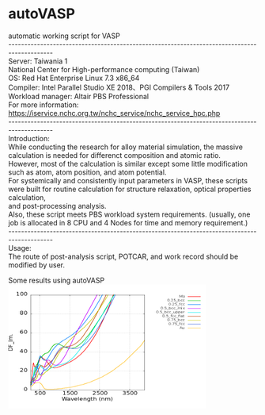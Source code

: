 # autoVASP
automatic working script for VASP<br/>
--------------------------------------------------------------------------------------------<br/>
Server: Taiwania 1<br/> 
National Center for High-performance computing (Taiwan)<br/> 
OS: Red Hat Enterprise Linux 7.3 x86_64<br/> 
Compiler: Intel Parallel Studio XE 2018、PGI Compilers & Tools 2017<br/> 
Workload manager: Altair PBS Professional<br/> 
For more information: https://iservice.nchc.org.tw/nchc_service/nchc_service_hpc.php<br/> 
--------------------------------------------------------------------------------------------<br/>
Introduction:<br/>
While conducting the research for alloy material simulation, the massive calculation is needed for differenct composition and atomic ratio. <br/>
However, most of the calculation is similar except some little modification such as atom, atom position, and atom potential. <br/>
For systemically and consistently input parameters in VASP, these scripts were built for routine calculation for structure relaxation, optical properties calculation, <br/>
and post-processing analysis.<br/>
Also, these script meets PBS workload system requirements. (usually, one job is allocated in 8 CPU and 4 Nodes for time and memory requirement.)<br/>
--------------------------------------------------------------------------------------------<br/>
Usage: <br/>
The route of post-analysis script, POTCAR, and work record should be modified by user.


Some results using autoVASP
<img src="https://github.com/minhsueh/autoVASP/blob/main/results/aumo_im_nm.jpg" width="400" height="250" />
